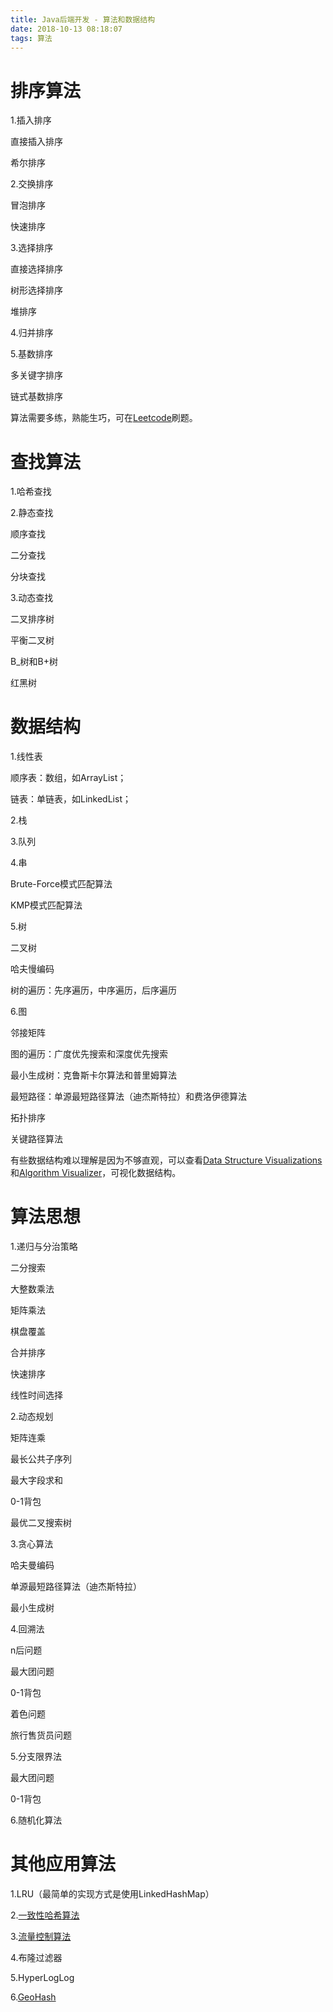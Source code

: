 ```yaml
---
title: Java后端开发 - 算法和数据结构
date: 2018-10-13 08:18:07
tags: 算法
---
```


# 排序算法

1.插入排序

直接插入排序

希尔排序

2.交换排序

冒泡排序

快速排序

3.选择排序

直接选择排序

树形选择排序

堆排序

4.归并排序

5.基数排序

多关键字排序

链式基数排序

算法需要多练，熟能生巧，可在[Leetcode](https://leetcode.com/)刷题。

# 查找算法

1.哈希查找

2.静态查找

顺序查找

二分查找

分块查找

3.动态查找

二叉排序树

平衡二叉树

B_树和B+树

红黑树

# 数据结构

1.线性表

顺序表：数组，如ArrayList；

链表：单链表，如LinkedList；

2.栈

3.队列

4.串

Brute-Force模式匹配算法

KMP模式匹配算法

5.树

二叉树

哈夫慢编码

树的遍历：先序遍历，中序遍历，后序遍历

6.图

邻接矩阵

图的遍历：广度优先搜索和深度优先搜索

最小生成树：克鲁斯卡尔算法和普里姆算法

最短路径：单源最短路径算法（迪杰斯特拉）和费洛伊德算法

拓扑排序

关键路径算法

有些数据结构难以理解是因为不够直观，可以查看[Data Structure Visualizations](https://www.cs.usfca.edu/~galles/visualization/Algorithms.html)和[Algorithm Visualizer](https://github.com/algorithm-visualizer/algorithm-visualizer)，可视化数据结构。

# 算法思想

1.递归与分治策略

二分搜索

大整数乘法

矩阵乘法

棋盘覆盖

合并排序

快速排序

线性时间选择

2.动态规划

矩阵连乘

最长公共子序列

最大字段求和

0-1背包

最优二叉搜索树

3.贪心算法

哈夫曼编码

单源最短路径算法（迪杰斯特拉）

最小生成树

4.回溯法

n后问题

最大团问题

0-1背包

着色问题

旅行售货员问题

5.分支限界法

最大团问题

0-1背包

6.随机化算法

# 其他应用算法

1.LRU（最简单的实现方式是使用LinkedHashMap）

2.[一致性哈希算法](https://blog.csdn.net/xiaojimanman/article/details/50358506)

3.[流量控制算法](https://www.jianshu.com/p/36bca4ed6d17)

4.布隆过滤器

5.HyperLogLog

6.[GeoHash](https://github.com/GongDexing/Geohash)